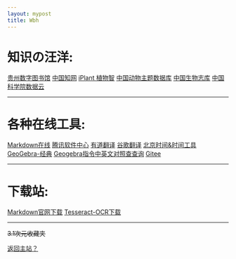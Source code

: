 ```yaml
---
layout: mypost
title: Wbh
---
```




# 知识の汪洋:

[贵州数字图书馆]()  [中国知网]()  [iPlant 植物智](http://www.iplant.cn/)  [中国动物主题数据库](http://www.zoology.csdb.cn/)  [中国生物志库](https://species.sciencereading.cn/)  [中国科学院数据云](http://www.csdb.cn/)

---

# 各种在线工具: 

[Markdown在线](https://www.zybuluo.com/mdeditor) [腾讯软件中心](https://pc.qq.com/) [有道翻译](http://www.youdao.com/) [谷歌翻译](https://translate.google.cn/) [北京时间&时间工具](https://www.beijing-time.org/) [GeoGebra-经典](https://www.geogebra.org/classic) [Geogebra指令中英文对照查查询](http://www.dstang.com/books_dstang/geogebra_commands.html) [Gitee](https://gitee.com/)

---

# 下载站: 

[Markdown官网下载](https://www.typora.io/#windows)  [Tesseract-OCR下载](http://digi.bib.uni-mannheim.de/tesseract/tesseract-ocr-setup-4.00.00dev.exe)

---

~~3.1次元收藏夹~~

[返回主站？](https://positron-yao.github.io/positron-yao)


